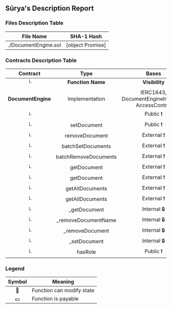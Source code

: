 ## Sūrya's Description Report

### Files Description Table


|  File Name  |  SHA-1 Hash  |
|-------------|--------------|
| ./DocumentEngine.sol | [object Promise] |


### Contracts Description Table


|  Contract  |         Type        |       Bases      |                  |                 |
|:----------:|:-------------------:|:----------------:|:----------------:|:---------------:|
|     └      |  **Function Name**  |  **Visibility**  |  **Mutability**  |  **Modifiers**  |
||||||
| **DocumentEngine** | Implementation | IERC1643, DocumentEngineInvariant, AccessControl |||
| └ | <Constructor> | Public ❗️ | 🛑  |NO❗️ |
| └ | setDocument | Public ❗️ | 🛑  | onlyRole |
| └ | removeDocument | External ❗️ | 🛑  | onlyRole |
| └ | batchSetDocuments | External ❗️ | 🛑  | onlyRole |
| └ | batchRemoveDocuments | External ❗️ | 🛑  | onlyRole |
| └ | getDocument | External ❗️ |   |NO❗️ |
| └ | getDocument | External ❗️ |   |NO❗️ |
| └ | getAllDocuments | External ❗️ |   |NO❗️ |
| └ | getAllDocuments | External ❗️ |   |NO❗️ |
| └ | _getDocument | Internal 🔒 |   | |
| └ | _removeDocumentName | Internal 🔒 | 🛑  | |
| └ | _removeDocument | Internal 🔒 | 🛑  | |
| └ | _setDocument | Internal 🔒 | 🛑  | |
| └ | hasRole | Public ❗️ |   |NO❗️ |


### Legend

|  Symbol  |  Meaning  |
|:--------:|-----------|
|    🛑    | Function can modify state |
|    💵    | Function is payable |
